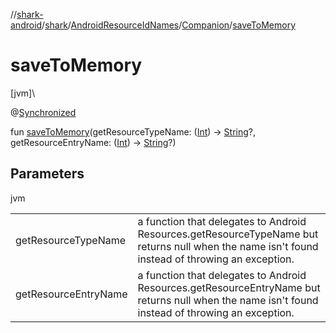 //[shark-android](../../../../index.md)/[shark](../../index.md)/[AndroidResourceIdNames](../index.md)/[Companion](index.md)/[saveToMemory](save-to-memory.md)

# saveToMemory

[jvm]\

@[Synchronized](https://kotlinlang.org/api/latest/jvm/stdlib/kotlin.jvm/-synchronized/index.html)

fun [saveToMemory](save-to-memory.md)(getResourceTypeName: ([Int](https://kotlinlang.org/api/latest/jvm/stdlib/kotlin/-int/index.html)) -&gt; [String](https://kotlinlang.org/api/latest/jvm/stdlib/kotlin/-string/index.html)?, getResourceEntryName: ([Int](https://kotlinlang.org/api/latest/jvm/stdlib/kotlin/-int/index.html)) -&gt; [String](https://kotlinlang.org/api/latest/jvm/stdlib/kotlin/-string/index.html)?)

## Parameters

jvm

| | |
|---|---|
| getResourceTypeName | a function that delegates to Android Resources.getResourceTypeName but returns null when the name isn't found instead of throwing an exception. |
| getResourceEntryName | a function that delegates to Android Resources.getResourceEntryName but returns null when the name isn't found instead of throwing an exception. |
